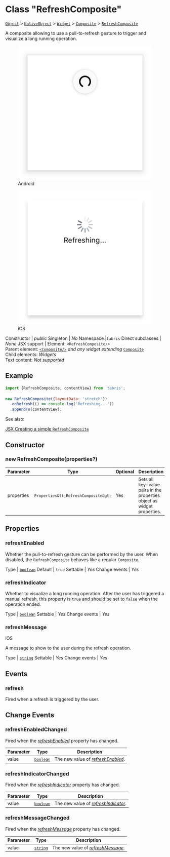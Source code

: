 ---
---
# Class "RefreshComposite"

<span style="white-space:nowrap;">[`Object`](https://developer.mozilla.org/en-US/docs/Web/JavaScript/Reference/Global_Objects/Object)</span> > <span style="white-space:nowrap;">[`NativeObject`](NativeObject.md)</span> > <span style="white-space:nowrap;">[`Widget`](Widget.md)</span> > <span style="white-space:nowrap;">[`Composite`](Composite.md)</span> > <span style="white-space:nowrap;">[`RefreshComposite`](RefreshComposite.md)</span>

A composite allowing to use a pull-to-refresh gesture to trigger and visualize a long running operation.


<div class="tabris-image"><figure><div><img srcset="img/android/RefreshComposite.png 2x" src="img/android/RefreshComposite.png" alt="RefreshComposite on Android"/></div><figcaption>Android</figcaption></figure><figure><div><img srcset="img/ios/RefreshComposite.png 2x" src="img/ios/RefreshComposite.png" alt="RefreshComposite on iOS"/></div><figcaption>iOS</figcaption></figure></div>

Constructor | *public*
Singleton | *No*
Namespace |`tabris`
Direct subclasses | *None*
JSX support | Element: `<RefreshComposite/>`<br/>Parent element: [`<Composite/>`](Composite.md) *and any widget extending* <span style="white-space:nowrap;">[`Composite`](Composite.md)</span><br/>Child elements: *Widgets*<br/>Text content: *Not supported*<br/>

## Example
```js
import {RefreshComposite, contentView} from 'tabris';

new RefreshComposite({layoutData: 'stretch'})
  .onRefresh(() => console.log('Refreshing...'))
  .appendTo(contentView);
```

See also:
  
[<span class='language jsx'>JSX</span> Creating a simple `RefreshComposite`](https://playground.tabris.com/?gitref=v3.1.0&snippet=refreshcomposite.jsx)

## Constructor

### new RefreshComposite(properties?)

Parameter|Type|Optional|Description
-|-|-|-
properties | <span style="white-space:nowrap;">`Properties&lt;RefreshComposite&gt;`</span> | Yes | Sets all key-value pairs in the properties object as widget properties.

## Properties

### refreshEnabled


Whether the pull-to-refresh gesture can be performed by the user. When disabled, the `RefreshComposite` behaves like a regular `Composite`.

Type | <span style="white-space:nowrap;">[`boolean`](https://developer.mozilla.org/en-US/docs/Web/JavaScript/Data_structures#Boolean_type)</span>
Default | `true`
Settable | *Yes*
Change events | *Yes*




### refreshIndicator


Whether to visualize a long running operation. After the user has triggered a manual refresh, this property is `true` and should be set to `false` when the operation ended.

Type | <span style="white-space:nowrap;">[`boolean`](https://developer.mozilla.org/en-US/docs/Web/JavaScript/Data_structures#Boolean_type)</span>
Settable | *Yes*
Change events | *Yes*




### refreshMessage
<p class="platforms"><span class='ios-tag' title='supported on iOS'>iOS</span></p>

A message to show to the user during the refresh operation.

Type | <span style="white-space:nowrap;">[`string`](https://developer.mozilla.org/en-US/docs/Web/JavaScript/Data_structures#String_type)</span>
Settable | *Yes*
Change events | *Yes*





## Events

### refresh

Fired when a refresh is triggered by the user.

## Change Events

### refreshEnabledChanged

Fired when the [*refreshEnabled*](#refreshenabled) property has changed.

Parameter|Type|Description
-|-|-
value | <span style="white-space:nowrap;">[`boolean`](https://developer.mozilla.org/en-US/docs/Web/JavaScript/Data_structures#Boolean_type)</span> | The new value of [*refreshEnabled*](#refreshenabled).

### refreshIndicatorChanged

Fired when the [*refreshIndicator*](#refreshindicator) property has changed.

Parameter|Type|Description
-|-|-
value | <span style="white-space:nowrap;">[`boolean`](https://developer.mozilla.org/en-US/docs/Web/JavaScript/Data_structures#Boolean_type)</span> | The new value of [*refreshIndicator*](#refreshindicator).

### refreshMessageChanged

Fired when the [*refreshMessage*](#refreshmessage) property has changed.

Parameter|Type|Description
-|-|-
value | <span style="white-space:nowrap;">[`string`](https://developer.mozilla.org/en-US/docs/Web/JavaScript/Data_structures#String_type)</span> | The new value of [*refreshMessage*](#refreshmessage).

